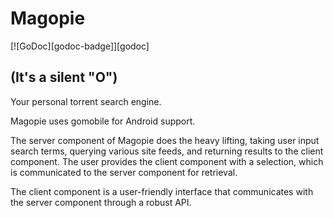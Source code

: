 # Magopie

[![GoDoc][godoc-badge]][godoc]

## (It's a silent "O")

Your personal torrent search engine.

Magopie uses gomobile for Android support.

The server component of Magopie does the heavy lifting, taking user input search terms, querying various site feeds, and returning results to the client component. The user provides the client component with a selection, which is communicated to the server component for retrieval.

The client component is a user-friendly interface that communicates with the server component through a robust API.
